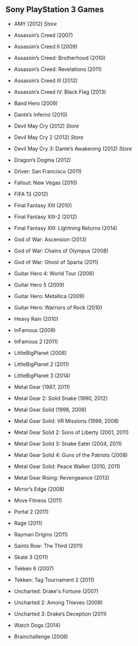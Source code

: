 ## Sony PlayStation 3 Games

- AMY (2012) *Store*
- Assassin’s Creed (2007)
- Assassin’s Creed II (2009)
- Assassin’s Creed: Brotherhood (2010)
- Assassin’s Creed: Revelations (2011)
- Assassin’s Creed III (2012)
- Assassin’s Creed IV: Black Flag (2013)
- Band Hero (2009)
- Dante’s Inferno (2010)
- Devil May Cry (2012) *Store*
- Devil May Cry 2 (2012) *Store*
- Devil May Cry 3: Dante’s Awakening (2012) *Store*
- Dragon’s Dogma (2012)
- Driver: San Francisco (2011)
- Fallout: New Vegas (2010)
- FIFA 13 (2012)
- Final Fantasy XIII (2010)
- Final Fantasy XIII-2 (2012)
- Final Fantasy XIII: Lightning Returns (2014)
- God of War: Ascension (2013)
- God of War: Chains of Olympus (2008)
- God of War: Ghost of Sparta (2011)
- Guitar Hero 4: World Tour (2008)
- Guitar Hero 5 (2009)
- Guitar Hero: Metallica (2009)
- Guitar Hero: Warriors of Rock (2010)
- Heavy Rain (2010)
- InFamous (2009)
- InFamous 2 (2011)
- LittleBigPlanet (2008)
- LittleBigPlanet 2 (2011)
- LittleBigPlanet 3 (2014)
- Metal Gear (1987, 2011)
- Metal Gear 2: Solid Snake (1990, 2012)
- Metal Gear Solid (1998, 2008)
- Metal Gear Solid: VR Missions (1999, 2008)
- Metal Gear Solid 2: Sons of Liberty (2001, 2011)
- Metal Gear Solid 3: Snake Eater (2004, 2011)
- Metal Gear Solid 4: Guns of the Patriots (2008)
- Metal Gear Solid: Peace Walker (2010, 2011)
- Metal Gear Rising: Revengeance (2013)
- Mirror’s Edge (2008)
- Move Fitness (2011)
- Portal 2 (2011)
- Rage (2011)
- Rayman Origins (2011)
- Saints Row: The Third (2011)
- Skate 3 (2011)
- Tekken 6 (2007)
- Tekken: Tag Tournament 2 (2011)
- Uncharted: Drake's Fortune (2007)
- Uncharted 2: Among Thieves (2009)
- Uncharted 3: Drake’s Deception (2011)
- Watch Dogs (2014)

- Brainchallenge (2008)
